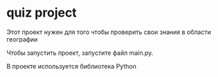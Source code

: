 # quiz project

Этот проект нужен для того чтобы проверить свои знания в области географии

Чтобы запустить проект, запустите файл main.py.

В проекте используется библиотека Python
